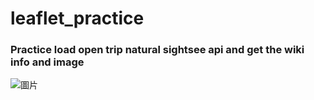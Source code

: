 # leaflet_practice
### Practice load open trip natural sightsee api and get the wiki info and image
![圖片](https://user-images.githubusercontent.com/120625123/233891579-f0ea4488-9774-4649-a799-784cfe6a1bef.png)
